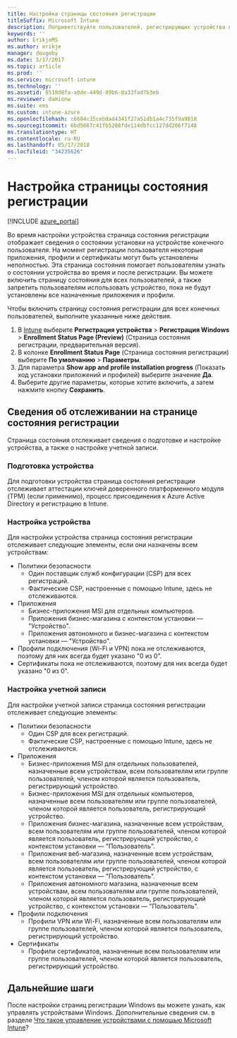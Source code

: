 ```yaml
---
title: Настройка страницы состояния регистрации
titleSuffix: Microsoft Intune
description: Поприветствуйте пользователей, регистрирующих устройства на базе Windows 10.
keywords: ''
author: ErikjeMS
ms.author: erikje
manager: dougeby
ms.date: 5/17/2017
ms.topic: article
ms.prod: ''
ms.service: microsoft-intune
ms.technology: ''
ms.assetid: 8518d8fa-a0de-449d-89b6-8a33fad7b3eb
ms.reviewer: damionw
ms.suite: ems
ms.custom: intune-azure
ms.openlocfilehash: c6604c35cebdad4341f27a51db1a4c735f9a9818
ms.sourcegitcommit: 6bd5867c41fb5288fde114dbfcc127dd206f7148
ms.translationtype: HT
ms.contentlocale: ru-RU
ms.lasthandoff: 05/17/2018
ms.locfileid: "34235626"
---
```

# <a name="set-up-an-enrollment-status-page"></a>Настройка страницы состояния регистрации
 
[!INCLUDE [azure_portal](./includes/azure_portal.md)]
 
Во время настройки устройства страница состояния регистрации отображает сведения о состоянии установки на устройстве конечного пользователя. На момент регистрации пользователя некоторые приложения, профили и сертификаты могут быть установлены неполностью. Эта страница состояния помогает пользователям узнать о состоянии устройства во время и после регистрации. Вы можете включить страницу состояния для всех пользователей, а также запретить пользователям использовать устройство, пока не будут установлены все назначенные приложения и профили.
 
Чтобы включить страницу состояния регистрации для всех конечных пользователей, выполните указанные ниже действия.
 
1.  В [Intune](https://aka.ms/intuneportal) выберите **Регистрация устройства** > **Регистрация Windows** > **Enrollment Status Page (Preview)** (Страница состояния регистрации, предварительная версия).
2.  В колонке **Enrollment Status Page** (Страница состояния регистрации) выберите **По умолчанию** > **Параметры**.
3.  Для параметра **Show app and profile installation progress** (Показать ход установки приложений и профилей) выберите значение **Да**.
4.  Выберите другие параметры, которые хотите включить, а затем нажмите кнопку **Сохранить**.
 
## <a name="enrollment-status-page-tracking-information"></a>Сведения об отслеживании на странице состояния регистрации

Страница состояния отслеживает сведения о подготовке и настройке устройства, а также о настройке учетной записи.

### <a name="device-preparation"></a>Подготовка устройства

Для подготовки устройства страница состояния регистрации отслеживает аттестации ключей доверенного платформенного модуля (TPM) (если применимо), процесс присоединения к Azure Active Directory и регистрацию в Intune.

### <a name="device-setup"></a>Настройка устройства

Для настройки устройства страница состояния регистрации отслеживает следующие элементы, если они назначены всем устройствам:
- Политики безопасности
    - Один поставщик служб конфигурации (CSP) для всех регистраций.
    - Фактические CSP, настроенные с помощью Intune, здесь не отслеживаются.
- Приложения
    - Бизнес-приложения MSI для отдельных компьютеров.
    - Приложения бизнес-магазина с контекстом установки — "Устройство".
    - Приложения автономного и бизнес-магазина с контекстом установки — "Устройство".
- Профили подключения (Wi-Fi и VPN) пока не отслеживаются, поэтому для них всегда будет указано "0 из 0".
- Сертификаты пока не отслеживаются, поэтому для них всегда будет указано "0 из 0".

### <a name="account-setup"></a>Настройка учетной записи
Для настройки учетной записи страница состояния регистрации отслеживает следующие элементы:
- Политики безопасности
    - Один CSP для всех регистраций.
    - Фактические CSP, настроенные с помощью Intune, здесь не отслеживаются.
- Приложения
    - Бизнес-приложения MSI для отдельных пользователей, назначенные всем устройствам, всем пользователям или группе пользователей, членом которой является пользователь, регистрирующий устройство.
    - Бизнес-приложения MSI для отдельных компьютеров, назначенные всем пользователям или группе пользователей, членом которой является пользователь, регистрирующий устройство.
    - Приложения бизнес-магазина, назначенные всем устройствам, всем пользователям или группе пользователей, членом которой является пользователь, регистрирующий устройство, с контекстом установки — "Пользователь".
    - Приложения веб-магазина, назначенные всем устройствам, всем пользователям или группе пользователей, членом которой является пользователь, регистрирующий устройство, с контекстом установки — "Пользователь".
    - Приложения автономного магазина, назначенные всем устройствам, всем пользователям или группе пользователей, членом которой является пользователь, регистрирующий устройство, с контекстом установки — "Пользователь".
- Профили подключения
    - Профили VPN или Wi-Fi, назначенные всем пользователям или группе пользователей, членом которой является пользователь, регистрирующий устройство.
- Сертификаты
    - Профили сертификатов, назначенные всем пользователям или группе пользователей, членом которой является пользователь, регистрирующий устройство.

## <a name="next-steps"></a>Дальнейшие шаги
После настройки страниц регистрации Windows вы можете узнать, как управлять устройствами Windows. Дополнительные сведения см. в разделе [Что такое управление устройствами с помощью Microsoft Intune](https://docs.microsoft.com/intune/device-management)?